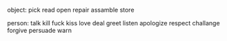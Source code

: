 object:
    pick
    read
    open
    repair
    assamble
    store

person:
    talk
    kill
    fuck
    kiss
    love
    deal
    greet
    listen
    apologize
    respect
    challange
    forgive
    persuade
    warn

